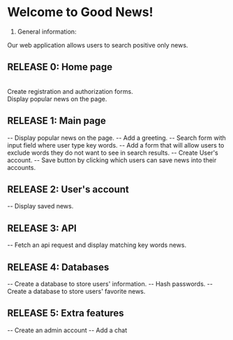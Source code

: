 # Welcome to Good News!

1. General information:

Our web application allows users to search positive only news.


## RELEASE 0: Home page

<br>Create registration and authorization forms.
<br>Display popular news on the page.


## RELEASE 1: Main page

-- Display popular news on the page.
-- Add a greeting.
-- Search form with input field where user type key words.
-- Add a form that will allow users to exclude words they do not want to see in search results.
-- Create User's account.
-- Save button by clicking which users can save news into their accounts.



## RELEASE 2: User's account

-- Display saved news.


## RELEASE 3: API

-- Fetch an api request and display matching key words news.


## RELEASE 4: Databases

-- Create a database to store users' information.
-- Hash passwords.
-- Create a database to store users' favorite news.

## RELEASE 5: Extra features

-- Create an admin account
-- Add a chat



